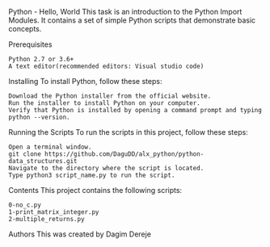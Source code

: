 Python - Hello, World
This task is an introduction to the Python Import Modules. It contains a set of simple Python scripts that demonstrate basic concepts.

Prerequisites

    Python 2.7 or 3.6+
    A text editor(recommended editors: Visual studio code)

Installing
To install Python, follow these steps:

    Download the Python installer from the official website.
    Run the installer to install Python on your computer.
    Verify that Python is installed by opening a command prompt and typing python --version.

Running the Scripts
To run the scripts in this project, follow these steps:

    Open a terminal window.
    git clone https://github.com/DaguDD/alx_python/python-data_structures.git
    Navigate to the directory where the script is located.
    Type python3 script_name.py to run the script.

Contents
This project contains the following scripts:

    0-no_c.py
    1-print_matrix_integer.py
    2-multiple_returns.py

Authors
This was created by Dagim Dereje

